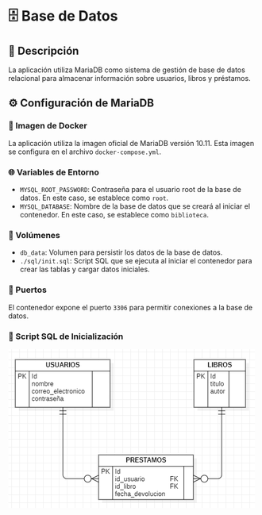 # 🗄️ Base de Datos

## 📖 Descripción

La aplicación utiliza MariaDB como sistema de gestión de base de datos relacional para almacenar información sobre usuarios, libros y préstamos.

## ⚙️ Configuración de MariaDB

### 🐳 Imagen de Docker

La aplicación utiliza la imagen oficial de MariaDB versión 10.11. Esta imagen se configura en el archivo `docker-compose.yml`.

### 🌐 Variables de Entorno

- `MYSQL_ROOT_PASSWORD`: Contraseña para el usuario root de la base de datos. En este caso, se establece como `root`.
- `MYSQL_DATABASE`: Nombre de la base de datos que se creará al iniciar el contenedor. En este caso, se establece como `biblioteca`.

### 💾 Volúmenes

- `db_data`: Volumen para persistir los datos de la base de datos.
- `./sql/init.sql`: Script SQL que se ejecuta al iniciar el contenedor para crear las tablas y cargar datos iniciales.

### 🔌 Puertos

El contenedor expone el puerto `3306` para permitir conexiones a la base de datos.

### 📜 Script SQL de Inicialización

![Diagrama entidad-relacion](../assets/diagrama_entidad-relacion.png)
